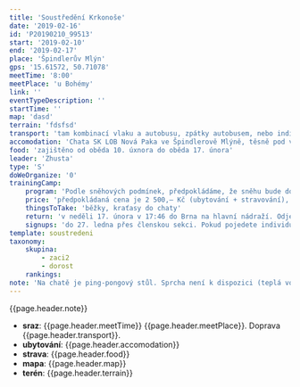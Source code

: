 ```yaml
---
title: 'Soustředění Krkonoše'
date: '2019-02-16'
id: 'P20190210_99513'
start: '2019-02-10'
end: '2019-02-17'
place: 'Špindlerův Mlýn'
gps: '15.61572, 50.71078'
meetTime: '8:00'
meetPlace: 'u Bohémy'
link: ''
eventTypeDescription: ''
startTime: ''
map: 'dasd'
terrain: 'fdsfsd'
transport: 'tam kombinací vlaku a autobusu, zpátky autobusem, nebo individuální – podrobnosti pro individuální dopravu u Zhusty'
accomodation: 'Chata SK LOB Nová Paka ve Špindlerově Mlýně, těsně pod vrcholem Přední Planina přímo pod lanovou dráhou Svatý Petr – Pláně. Spí se na postelích. Nutno vzít spací pytel.'
food: 'zajištěno od oběda 10. úxnora do oběda 17. února'
leader: 'Zhusta'
type: 'S'
doWeOrganize: '0'
trainingCamp:
    program: 'Podle sněhových podmínek, předpokládáme, že sněhu bude dost. Pokud někdo chcete sjezdovat, vezměte si s sebou i sjezdovky.'
    price: 'předpokládaná cena je 2 500,– Kč (ubytování + stravování), s cestou maximálně 3 000, ,– Kč'
    thingsToTake: 'běžky, kraťasy do chaty'
    return: 'v neděli 17. února v 17:46 do Brna na hlavní nádraží. Odjezd ze Špindlerova Mlýna v 13:05'
    signups: 'do 27. ledna přes členskou sekci. Pokud pojedete individuálně, nezapomeňte to sdělit.'
template: soustredeni
taxonomy:
    skupina:
        - zaci2
        - dorost
    rankings:
note: 'Na chatě je ping-pongový stůl. Sprcha není k dispozici (teplá voda v omezené míře,  v nepřeberném množství). Vezměte si sebou co nejméně věcí. Všechny věci povezeme'
---
```





{{page.header.note}}
* **sraz**: {{page.header.meetTime}} {{page.header.meetPlace}}. Doprava {{page.header.transport}}.
* **ubytování**: {{page.header.accomodation}}
* **strava**: {{page.header.food}}
* **mapa**: {{page.header.map}}
* **terén**: {{page.header.terrain}}





